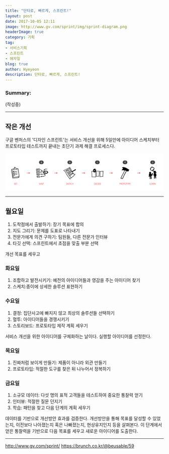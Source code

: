 ```yaml
---
title: "단타로, 빠르게, 스프린트!"
layout: post
date: 2017-10-05 12:11
image: http://www.gv.com/sprint/img/sprint-diagram.png
headerImage: true
category: 기획
tag:
- 서비스기획
- 스프린트
- 애자일
blog: true
author: Hyeyeon
description: 단타로, 빠르게, 스프린트!
---
```


### Summary:

(작성중)


---

## 작은 개선

구글 벤처스의 '디자인 스프린트'는 서비스 개선을 위해 5일만에 아이디어 스케치부터 프로토타입 테스트까지 끝내는 초단기 과제 해결 프로세스다.

![pic1](/assets/images/post/002/179_01.png)

---

## 월요일

1. 도착점에서 출발하기: 장기 목표에 합의
2. 지도 그리기: 문제를 도표로 나타내기
3. 전문가에게 의견 구하기: 팀원들, 다른 전문가 인터뷰
4. 타깃 선택: 스프린트에서 초점을 맞출 부분 선택

개선 목표를 세우고

### 화요일

1. 조합하고 발전시키기: 예전의 아이디어들과 영감을 주는 아이디어 찾기
2. 스케치:종이에 상세한 솔루션 표현하기

### 수요일

1. 결정: 집단사고에 빠지지 않고 최상의 솔루션들 선택하기
2. 혈투: 아이디어들을 경쟁시키기
3. 스토리보드: 프로토타입 제작 계획 세우기

서비스 개선을 위한 아이디어를 구체화하는 날이다. 실행할 아이디어를 선정한다.

### 목요일

1. 진짜처럼 보이게 만들기: 제품이 아니라 외관 만들기
2. 프로토타입: 적절한 도구를 찾은 뒤 나누어서 정복하기

### 금요일

1. 소규모 데이터: 다섯 명의 표적 고객들을 테스트하여 중요한 통찰력 얻기
2. 인터뷰: 적절한 질문 던지기
3. 학습: 패턴을 찾고 다음 단계의 계획 세우기

데이터를 기반으로 개선방안 효과를 검증한다. 개선방안을 통해 목표를 달성할  수 있었는지, 이전보다 나아졌는지 혹은 나빠졌는지, 현상유지인지 등을 살펴본다. 이 단계에서 얻은 통찰력을 기반으로 다음 목표를 세우고 새로운 아이디어를 도출한다.

---

http://www.gv.com/sprint/
https://brunch.co.kr/@beusable/59
